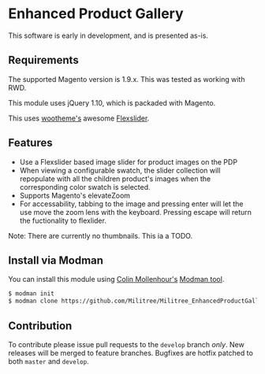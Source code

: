 Enhanced Product Gallery
================

This software is early in development, and is presented as-is.

Requirements
------------

The supported Magento version is 1.9.x. This was tested as working with RWD.

This module uses jQuery 1.10, which is packaded with Magento.

This uses [wootheme's](https://github.com/woothemes) awesome [Flexslider](https://github.com/woothemes/FlexSlider).


Features
----------------

- Use a Flexslider based image slider for product images on the PDP
- When viewing a configurable swatch, the slider collection will repopulate with all the children product's images when the corresponding color swatch is selected.
- Supports Magento's elevateZoom
- For accessability, tabbing to the image and pressing enter will let the use move the zoom lens with the keyboard. Pressing escape will return the fuctionality to flexlider.

Note: There are currently no thumbnails. This ia a TODO.

Install via Modman
----------------

You can install this module using [Colin Mollenhour's](https://github.com/colinmollenhour) [Modman tool](https://github.com/colinmollenhour/modman).

```bash
$ modman init
$ modman clone https://github.com/Militree/Militree_EnhancedProductGallery.git
```

Contribution
------------

To contribute please issue pull requests to the `develop` branch _only_. New releases will be merged to feature branches. Bugfixes are hotfix patched to both `master` and `develop`.
